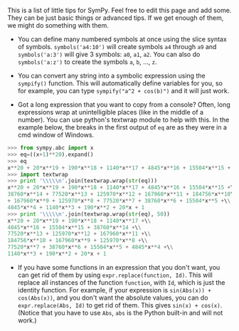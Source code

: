 This is a list of little tips for SymPy.  Feel free to edit this page and add some. They can be just basic things or advanced tips.  If we get enough of them, we might do something with them.

- You can define many numbered symbols at once using the slice syntax of symbols. `symbols('a4:10')` will create symbols `a4` through `a9` and `symbols('a:3')` will give 3 symbols: `a0`, `a1`, `a2`.  You can also do `symbols('a:z')` to create the symbols `a`, `b`, ..., `z`.

- You can convert any string into a symbolic expression using the `sympify()` function.  This will automatically define variables for you, so for example, you can type `sympify("a^2 + cos(b)")` and it will just work.

- Got a long expression that you want to copy from a console? Often, long expressions wrap at unintelligible places (like in the middle of a number). You can use python's textwrap module to help with this. In the example below, the breaks in the first output of `eq` are as they were in a cmd window of Windows.

```python
>>> from sympy.abc import x
>>> eq=((x+1)**20).expand()
>>> eq
x**20 + 20*x**19 + 190*x**18 + 1140*x**17 + 4845*x**16 + 15504*x**15 + 38760*x**14 + 77520*x**13 + 125970*x**12 + 167960*x**11 + 184756*x**10 + 167960*x**9 + 125970*x**8 + 77520*x**7 + 38760*x**6 + 15504*x**5 + 4845*x**4 + 1140*x**3 + 190*x**2 + 20*x + 1
>>> import textwrap
>>> print '\\\\\n'.join(textwrap.wrap(str(eq)))
x**20 + 20*x**19 + 190*x**18 + 1140*x**17 + 4845*x**16 + 15504*x**15 +\\
38760*x**14 + 77520*x**13 + 125970*x**12 + 167960*x**11 + 184756*x**10\\
+ 167960*x**9 + 125970*x**8 + 77520*x**7 + 38760*x**6 + 15504*x**5 +\\
4845*x**4 + 1140*x**3 + 190*x**2 + 20*x + 1
>>> print '\\\\\n'.join(textwrap.wrap(str(eq), 50))
x**20 + 20*x**19 + 190*x**18 + 1140*x**17 +\\
4845*x**16 + 15504*x**15 + 38760*x**14 +\\
77520*x**13 + 125970*x**12 + 167960*x**11 +\\
184756*x**10 + 167960*x**9 + 125970*x**8 +\\
77520*x**7 + 38760*x**6 + 15504*x**5 + 4845*x**4 +\\
1140*x**3 + 190*x**2 + 20*x + 1
```

- If you have some functions in an expression that you don't want, you can get rid of them by using `expr.replace(function, Id)`.  This will replace all instances of the function `function`, with `Id`, which is just the identity function.  For example, if your expression is `sin(Abs(x)) + cos(Abs(x))`, and you don't want the absolute values, you can do `expr.replace(Abs, Id)` to get rid of them.  This gives `sin(x) + cos(x)`. (Notice that you have to use `Abs`, `abs` is the Python built-in and will not work.)